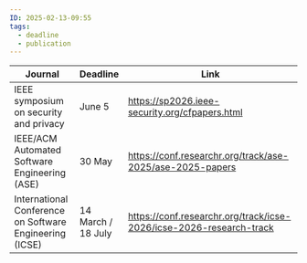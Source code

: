 ```yaml
---
ID: 2025-02-13-09:55
tags:
  - deadline
  - publication
---
```


| Journal                                                 | Deadline              | Link                                                                |
| ------------------------------------------------------- | --------------------- | ------------------------------------------------------------------- |
| IEEE symposium on security and privacy                  | June 5                | https://sp2026.ieee-security.org/cfpapers.html                      |
| IEEE/ACM Automated Software Engineering (ASE)           | 30 May                | https://conf.researchr.org/track/ase-2025/ase-2025-papers           |
| International Conference on Software Engineering (ICSE) | 14 March /<br>18 July | https://conf.researchr.org/track/icse-2026/icse-2026-research-track |
